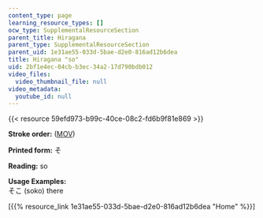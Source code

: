 ```yaml
---
content_type: page
learning_resource_types: []
ocw_type: SupplementalResourceSection
parent_title: Hiragana
parent_type: SupplementalResourceSection
parent_uid: 1e31ae55-033d-5bae-d2e0-816ad12b6dea
title: Hiragana "so"
uid: 2bf1e4ec-04cb-b3ec-34a2-17d790bdb012
video_files:
  video_thumbnail_file: null
video_metadata:
  youtube_id: null
---
```


{{< resource 59efd973-b99c-40ce-08c2-fd6b9f81e869 >}}

**Stroke order:** ([MOV](http://www.archive.org/download/MITRES21F.01S10_HIRAGANA_CHARACTERS/0429.mov))

**Printed form:** そ

**Reading:** so

**Usage Examples:**  
そこ (soko) there

  
\[{{% resource_link 1e31ae55-033d-5bae-d2e0-816ad12b6dea "Home" %}}\]